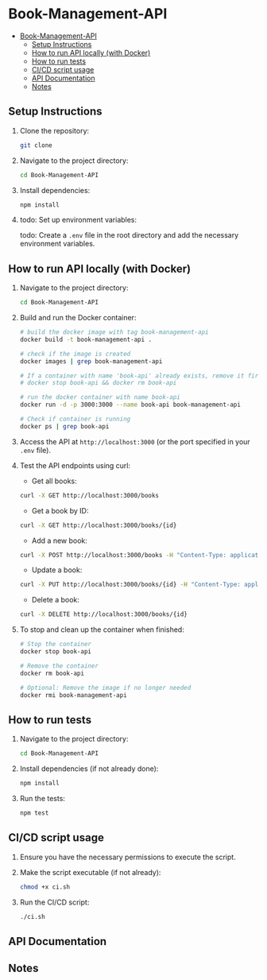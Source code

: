 # Book-Management-API

- [Book-Management-API](#book-management-api)
  - [Setup Instructions](#setup-instructions)
  - [How to run API locally (with Docker)](#how-to-run-api-locally-with-docker)
  - [How to run tests](#how-to-run-tests)
  - [CI/CD script usage](#cicd-script-usage)
  - [API Documentation](#api-documentation)
  - [Notes](#notes)

## Setup Instructions

1. Clone the repository:

   ```bash
   git clone
    ```

2. Navigate to the project directory:

    ```bash
    cd Book-Management-API
     ```

3. Install dependencies:

    ```bash
    npm install
    ```

4. todo: Set up environment variables:

    todo: Create a `.env` file in the root directory and add the necessary environment variables.

## How to run API locally (with Docker)

1. Navigate to the project directory:

    ```bash
    cd Book-Management-API
     ```

2. Build and run the Docker container:

    ```bash
    # build the docker image with tag book-management-api
    docker build -t book-management-api . 

    # check if the image is created
    docker images | grep book-management-api

    # If a container with name 'book-api' already exists, remove it first:
    # docker stop book-api && docker rm book-api

    # run the docker container with name book-api
    docker run -d -p 3000:3000 --name book-api book-management-api 

    # Check if container is running
    docker ps | grep book-api

    ```

3. Access the API at `http://localhost:3000` (or the port specified in your `.env` file).

4. Test the API endpoints using curl:
    - Get all books:
  
    ```bash
    curl -X GET http://localhost:3000/books
    ```

    - Get a book by ID:
  
    ```bash
    curl -X GET http://localhost:3000/books/{id}
    ```

    - Add a new book:
  
    ```bash
    curl -X POST http://localhost:3000/books -H "Content-Type: application/json" -d '{"title": "Book Title", "author": "Author Name", "publishedDate": "2023-01-01", "genre": "Fiction"}'
    ```

    - Update a book:
  
    ```bash
    curl -X PUT http://localhost:3000/books/{id} -H "Content-Type: application/json" -d '{"title": "Updated Book Title", "author": "Updated Author Name", "publishedDate": "2023-01-01", "genre": "Fiction"}'
    ```

    - Delete a book:
  
    ```bash
    curl -X DELETE http://localhost:3000/books/{id}
    ```

5. To stop and clean up the container when finished:

    ```bash
    # Stop the container
    docker stop book-api

    # Remove the container
    docker rm book-api

    # Optional: Remove the image if no longer needed
    docker rmi book-management-api
    ```

## How to run tests

1. Navigate to the project directory:

    ```bash
    cd Book-Management-API
     ```

2. Install dependencies (if not already done):

    ```bash
    npm install
    ```

3. Run the tests:

    ```bash
    npm test
    ```

## CI/CD script usage

1. Ensure you have the necessary permissions to execute the script.
2. Make the script executable (if not already):

    ```bash
    chmod +x ci.sh
    ```

3. Run the CI/CD script:

    ```bash
    ./ci.sh
    ```

## API Documentation

## Notes
